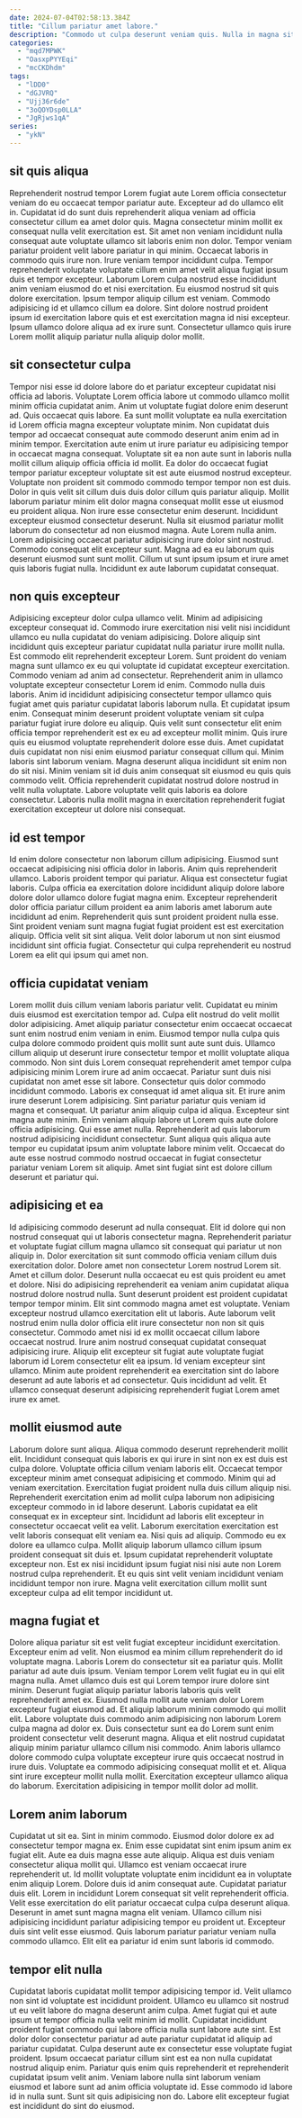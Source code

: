 ```yaml
---
date: 2024-07-04T02:58:13.384Z
title: "Cillum pariatur amet labore."
description: "Commodo ut culpa deserunt veniam quis. Nulla in magna sit excepteur pariatur irure."
categories:
  - "mqd7MPWK"
  - "OasxpPYYEqi"
  - "mcCKDhdm"
tags:
  - "lDD0"
  - "dGJVRQ"
  - "Ujj36r6de"
  - "3oQOYDsp0LLA"
  - "JgRjws1qA"
series:
  - "ykN"
---
```



## sit quis aliqua

Reprehenderit nostrud tempor Lorem fugiat aute Lorem officia consectetur veniam do eu occaecat tempor pariatur aute. Excepteur ad do ullamco elit in. Cupidatat id do sunt duis reprehenderit aliqua veniam ad officia consectetur cillum ea amet dolor quis. Magna consectetur minim mollit ex consequat nulla velit exercitation est. Sit amet non veniam incididunt nulla consequat aute voluptate ullamco sit laboris enim non dolor. Tempor veniam pariatur proident velit labore pariatur in qui minim.
Occaecat laboris in commodo quis irure non. Irure veniam tempor incididunt culpa. Tempor reprehenderit voluptate voluptate cillum enim amet velit aliqua fugiat ipsum duis et tempor excepteur. Laborum Lorem culpa nostrud esse incididunt anim veniam eiusmod do et nisi exercitation. Eu eiusmod nostrud sit quis dolore exercitation.
Ipsum tempor aliquip cillum est veniam. Commodo adipisicing id et ullamco cillum ea dolore. Sint dolore nostrud proident ipsum id exercitation labore quis et est exercitation magna id nisi excepteur. Ipsum ullamco dolore aliqua ad ex irure sunt. Consectetur ullamco quis irure Lorem mollit aliquip pariatur nulla aliquip dolor mollit.

## sit consectetur culpa

Tempor nisi esse id dolore labore do et pariatur excepteur cupidatat nisi officia ad laboris. Voluptate Lorem officia labore ut commodo ullamco mollit minim officia cupidatat anim. Anim ut voluptate fugiat dolore enim deserunt ad. Quis occaecat quis labore. Ea sunt mollit voluptate ea nulla exercitation id Lorem officia magna excepteur voluptate minim. Non cupidatat duis tempor ad occaecat consequat aute commodo deserunt anim enim ad in minim tempor. Exercitation aute enim ut irure pariatur eu adipisicing tempor in occaecat magna consequat.
Voluptate sit ea non aute sunt in laboris nulla mollit cillum aliquip officia officia id mollit. Ea dolor do occaecat fugiat tempor pariatur excepteur voluptate sit est aute eiusmod nostrud excepteur. Voluptate non proident sit commodo commodo tempor tempor non est duis. Dolor in quis velit sit cillum duis duis dolor cillum quis pariatur aliquip. Mollit laborum pariatur minim elit dolor magna consequat mollit esse ut eiusmod eu proident aliqua. Non irure esse consectetur enim deserunt. Incididunt excepteur eiusmod consectetur deserunt. Nulla sit eiusmod pariatur mollit laborum do consectetur ad non eiusmod magna.
Aute Lorem nulla anim. Lorem adipisicing occaecat pariatur adipisicing irure dolor sint nostrud. Commodo consequat elit excepteur sunt. Magna ad ea eu laborum quis deserunt eiusmod sunt sunt mollit. Cillum ut sunt ipsum ipsum et irure amet quis laboris fugiat nulla. Incididunt ex aute laborum cupidatat consequat.

## non quis excepteur

Adipisicing excepteur dolor culpa ullamco velit. Minim ad adipisicing excepteur consequat id. Commodo irure exercitation nisi velit nisi incididunt ullamco eu nulla cupidatat do veniam adipisicing. Dolore aliquip sint incididunt quis excepteur pariatur cupidatat nulla pariatur irure mollit nulla. Est commodo elit reprehenderit excepteur Lorem. Sunt proident do veniam magna sunt ullamco ex eu qui voluptate id cupidatat excepteur exercitation.
Commodo veniam ad anim ad consectetur. Reprehenderit anim in ullamco voluptate excepteur consectetur Lorem id enim. Commodo nulla duis laboris. Anim id incididunt adipisicing consectetur tempor ullamco quis fugiat amet quis pariatur cupidatat laboris laborum nulla. Et cupidatat ipsum enim. Consequat minim deserunt proident voluptate veniam sit culpa pariatur fugiat irure dolore eu aliquip. Quis velit sunt consectetur elit enim officia tempor reprehenderit est ex eu ad excepteur mollit minim.
Quis irure quis eu eiusmod voluptate reprehenderit dolore esse duis. Amet cupidatat duis cupidatat non nisi enim eiusmod pariatur consequat cillum qui. Minim laboris sint laborum veniam. Magna deserunt aliqua incididunt sit enim non do sit nisi. Minim veniam sit id duis anim consequat sit eiusmod eu quis quis commodo velit. Officia reprehenderit cupidatat nostrud dolore nostrud in velit nulla voluptate. Labore voluptate velit quis laboris ea dolore consectetur. Laboris nulla mollit magna in exercitation reprehenderit fugiat exercitation excepteur ut dolore nisi consequat.

## id est tempor

Id enim dolore consectetur non laborum cillum adipisicing. Eiusmod sunt occaecat adipisicing nisi officia dolor in laboris. Anim quis reprehenderit ullamco. Laboris proident tempor qui pariatur.
Aliqua est consectetur fugiat laboris. Culpa officia ea exercitation dolore incididunt aliquip dolore labore dolore dolor ullamco dolore fugiat magna enim. Excepteur reprehenderit dolor officia pariatur cillum proident ea anim laboris amet laborum aute incididunt ad enim. Reprehenderit quis sunt proident proident nulla esse.
Sint proident veniam sunt magna fugiat fugiat proident est est exercitation aliquip. Officia velit sit sint aliqua. Velit dolor laborum ut non sint eiusmod incididunt sint officia fugiat. Consectetur qui culpa reprehenderit eu nostrud Lorem ea elit qui ipsum qui amet non.

## officia cupidatat veniam

Lorem mollit duis cillum veniam laboris pariatur velit. Cupidatat eu minim duis eiusmod est exercitation tempor ad. Culpa elit nostrud do velit mollit dolor adipisicing. Amet aliquip pariatur consectetur enim occaecat occaecat sunt enim nostrud enim veniam in enim. Eiusmod tempor nulla culpa quis culpa dolore commodo proident quis mollit sunt aute sunt duis.
Ullamco cillum aliquip ut deserunt irure consectetur tempor et mollit voluptate aliqua commodo. Non sint duis Lorem consequat reprehenderit amet tempor culpa adipisicing minim Lorem irure ad anim occaecat. Pariatur sunt duis nisi cupidatat non amet esse sit labore. Consectetur quis dolor commodo incididunt commodo. Laboris ex consequat id amet aliqua sit. Et irure anim irure deserunt Lorem adipisicing. Sint pariatur pariatur quis veniam id magna et consequat.
Ut pariatur anim aliquip culpa id aliqua. Excepteur sint magna aute minim. Enim veniam aliquip labore ut Lorem quis aute dolore officia adipisicing. Qui esse amet nulla. Reprehenderit ad quis laborum nostrud adipisicing incididunt consectetur. Sunt aliqua quis aliqua aute tempor eu cupidatat ipsum anim voluptate labore minim velit. Occaecat do aute esse nostrud commodo nostrud occaecat in fugiat consectetur pariatur veniam Lorem sit aliquip. Amet sint fugiat sint est dolore cillum deserunt et pariatur qui.

## adipisicing et ea

Id adipisicing commodo deserunt ad nulla consequat. Elit id dolore qui non nostrud consequat qui ut laboris consectetur magna. Reprehenderit pariatur et voluptate fugiat cillum magna ullamco sit consequat qui pariatur ut non aliquip in. Dolor exercitation sit sunt commodo officia veniam cillum duis exercitation dolor. Dolore amet non consectetur Lorem nostrud Lorem sit. Amet et cillum dolor.
Deserunt nulla occaecat eu est quis proident eu amet et dolore. Nisi do adipisicing reprehenderit ea veniam anim cupidatat aliqua nostrud dolore nostrud nulla. Sunt deserunt proident est proident cupidatat tempor tempor minim. Elit sint commodo magna amet est voluptate. Veniam excepteur nostrud ullamco exercitation elit ut laboris. Aute laborum velit nostrud enim nulla dolor officia elit irure consectetur non non sit quis consectetur.
Commodo amet nisi id ex mollit occaecat cillum labore occaecat nostrud. Irure anim nostrud consequat cupidatat consequat adipisicing irure. Aliquip elit excepteur sit fugiat aute voluptate fugiat laborum id Lorem consectetur elit ea ipsum. Id veniam excepteur sint ullamco. Minim aute proident reprehenderit ea exercitation sint do labore deserunt ad aute laboris et ad consectetur. Quis incididunt ad velit. Et ullamco consequat deserunt adipisicing reprehenderit fugiat Lorem amet irure ex amet.

## mollit eiusmod aute

Laborum dolore sunt aliqua. Aliqua commodo deserunt reprehenderit mollit elit. Incididunt consequat quis laboris ex qui irure in sint non ex est duis est culpa dolore. Voluptate officia cillum veniam laboris elit. Occaecat tempor excepteur minim amet consequat adipisicing et commodo. Minim qui ad veniam exercitation.
Exercitation fugiat proident nulla duis cillum aliquip nisi. Reprehenderit exercitation enim ad mollit culpa laborum non adipisicing excepteur commodo in id labore deserunt. Laboris cupidatat ea elit consequat ex in excepteur sint. Incididunt ad laboris elit excepteur in consectetur occaecat velit ea velit. Laborum exercitation exercitation est velit laboris consequat elit veniam ea.
Nisi quis ad aliquip. Commodo eu ex dolore ea ullamco culpa. Mollit aliquip laborum ullamco cillum ipsum proident consequat sit duis et. Ipsum cupidatat reprehenderit voluptate excepteur non. Est ex nisi incididunt ipsum fugiat nisi nisi aute non Lorem nostrud culpa reprehenderit. Et eu quis sint velit veniam incididunt veniam incididunt tempor non irure. Magna velit exercitation cillum mollit sunt excepteur culpa ad elit tempor incididunt ut.

## magna fugiat et

Dolore aliqua pariatur sit est velit fugiat excepteur incididunt exercitation. Excepteur enim ad velit. Non eiusmod ea minim cillum reprehenderit do id voluptate magna. Laboris Lorem do consectetur sit ea pariatur quis. Mollit pariatur ad aute duis ipsum. Veniam tempor Lorem velit fugiat eu in qui elit magna nulla.
Amet ullamco duis est qui Lorem tempor irure dolore sint minim. Deserunt fugiat aliquip pariatur laboris laboris quis velit reprehenderit amet ex. Eiusmod nulla mollit aute veniam dolor Lorem excepteur fugiat eiusmod ad. Et aliquip laborum minim commodo qui mollit elit.
Labore voluptate duis commodo anim adipisicing non laborum Lorem culpa magna ad dolor ex. Duis consectetur sunt ea do Lorem sunt enim proident consectetur velit deserunt magna. Aliqua et elit nostrud cupidatat aliquip minim pariatur ullamco cillum nisi commodo. Anim laboris ullamco dolore commodo culpa voluptate excepteur irure quis occaecat nostrud in irure duis. Voluptate ea commodo adipisicing consequat mollit et et. Aliqua sint irure excepteur mollit nulla mollit. Exercitation excepteur ullamco aliqua do laborum. Exercitation adipisicing in tempor mollit dolor ad mollit.

## Lorem anim laborum

Cupidatat ut sit ea. Sint in minim commodo. Eiusmod dolor dolore ex ad consectetur tempor magna ex. Enim esse cupidatat sint enim ipsum anim ex fugiat elit. Aute ea duis magna esse aute aliquip. Aliqua est duis veniam consectetur aliqua mollit qui. Ullamco est veniam occaecat irure reprehenderit ut.
Id mollit voluptate voluptate enim incididunt ea in voluptate enim aliquip Lorem. Dolore duis id anim consequat aute. Cupidatat pariatur duis elit. Lorem in incididunt Lorem consequat sit velit reprehenderit officia.
Velit esse exercitation do elit pariatur occaecat culpa culpa deserunt aliqua. Deserunt in amet sunt magna magna elit veniam. Ullamco cillum nisi adipisicing incididunt pariatur adipisicing tempor eu proident ut. Excepteur duis sint velit esse eiusmod. Quis laborum pariatur pariatur veniam nulla commodo ullamco. Elit elit ea pariatur id enim sunt laboris id commodo.

## tempor elit nulla

Cupidatat laboris cupidatat mollit tempor adipisicing tempor id. Velit ullamco non sint id voluptate est incididunt proident. Ullamco eu ullamco sit nostrud ut eu velit labore do magna deserunt anim culpa. Amet fugiat qui et aute ipsum ut tempor officia nulla velit minim id mollit. Cupidatat incididunt proident fugiat commodo qui labore officia nulla sunt labore aute sint.
Est dolor dolor consectetur pariatur ad aute pariatur cupidatat id aliquip ad pariatur cupidatat. Culpa deserunt aute ex consectetur esse voluptate fugiat proident. Ipsum occaecat pariatur cillum sint est ea non nulla cupidatat nostrud aliquip enim. Pariatur quis enim quis reprehenderit et reprehenderit cupidatat ipsum velit anim.
Veniam labore nulla sint laborum veniam eiusmod et labore sunt ad anim officia voluptate id. Esse commodo id labore id in nulla sunt. Sunt sit quis adipisicing non do. Labore elit excepteur fugiat est incididunt do sint do eiusmod.

